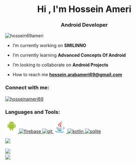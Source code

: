 <h1 align="center">Hi , I'm Hossein Ameri</h1>
<h3 align="center">Android Developer</h3>

<p align="left"> <img src="https://komarev.com/ghpvc/?username=hossein69ameri&label=Profile%20views&color=0e75b6&style=flat" alt="hossein69ameri" /> </p>

- I’m currently working on **SMILINNO**

- I’m currently learning **Advanced Concepts Of Android**

- I’m looking to collaborate on **Android Projects**

- How to reach me **hossein.arabameri69@gmail.com**

<h3 align="left">Connect with me:</h3>
<p align="left">
<a href="https://linkedin.com/in/hosseinameri69" target="blank"><img align="center" src="https://raw.githubusercontent.com/rahuldkjain/github-profile-readme-generator/master/src/images/icons/Social/linked-in-alt.svg" alt="hosseinameri69" height="30" width="40" /></a>
</p>

<h3 align="left">Languages and Tools:</h3>
<p align="left"> <a href="https://developer.android.com" target="_blank" rel="noreferrer"> <img src="https://raw.githubusercontent.com/devicons/devicon/master/icons/android/android-original-wordmark.svg" alt="android" width="40" height="40"/> </a> <a href="https://firebase.google.com/" target="_blank" rel="noreferrer"> <img src="https://www.vectorlogo.zone/logos/firebase/firebase-icon.svg" alt="firebase" width="40" height="40"/> </a> <a href="https://git-scm.com/" target="_blank" rel="noreferrer"> <img src="https://www.vectorlogo.zone/logos/git-scm/git-scm-icon.svg" alt="git" width="40" height="40"/> </a> <a href="https://www.java.com" target="_blank" rel="noreferrer"> <img src="https://raw.githubusercontent.com/devicons/devicon/master/icons/java/java-original.svg" alt="java" width="40" height="40"/> </a> <a href="https://kotlinlang.org" target="_blank" rel="noreferrer"> <img src="https://www.vectorlogo.zone/logos/kotlinlang/kotlinlang-icon.svg" alt="kotlin" width="40" height="40"/> </a> <a href="https://www.sqlite.org/" target="_blank" rel="noreferrer"> <img src="https://www.vectorlogo.zone/logos/sqlite/sqlite-icon.svg" alt="sqlite" width="40" height="40"/> </a> </p>

![](https://github-readme-stats.vercel.app/api/top-langs/?username=hossein69ameri&theme=dark&hide_border=true&include_all_commits=false&count_private=false&layout=compact)

![](https://github-readme-stats.vercel.app/api?username=hossein69ameri&theme=dark&hide_border=true&include_all_commits=false&count_private=false)<br/>
![](https://github-readme-streak-stats.herokuapp.com/?user=hossein69ameri&theme=dark&hide_border=true)<br/>
